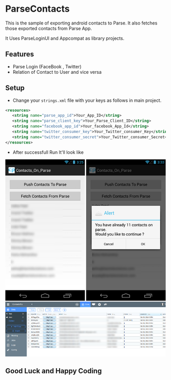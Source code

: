 ParseContacts
=============

This is the sample of exporting android contacts to Parse. It also fetches those exported contacts from Parse App.

It Uses ParseLoginUI and Appcompat as library projects.

Features
--------

* Parse Login (FaceBook , Twitter)
* Relation of Contact to User and vice versa

Setup
-----

* Change your `strings.xml` file with your keys as follows in main project.

 ```xml
 <resources>
    <string name="parse_app_id">Your_App_ID</string>
    <string name="parse_client_key">Your_Parse_Client_ID</string>
    <string name="facebook_app_id">Your_facebook_App_Id</string>
    <string name="twitter_consumer_key">Your_Twitter_consumer_Key</string>
    <string name="twitter_consumer_secret">Your_Twitter_consumer_Secret</string>
 </resources>
 ```
* After successfull Run It'll look like


<img src="images/1.png" alt="List Contacts From Parse" title="List"/>
<img src="images/2.png" alt="Dialog Count" title="Dialog Count"/>
<img src="images/3.png" alt="Dashboard Parse.com" title="Dashboard Parse.com"/>

Good Luck and Happy Coding
--------------------------




